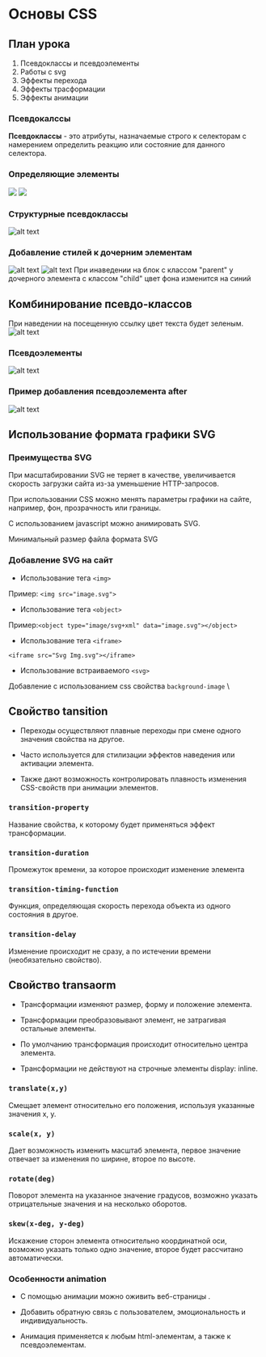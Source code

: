 # Основы СSS

## План урока
1. Псевдоклассы и псевдоэлементы
2. Работы с svg
3. Эффекты перехода
4. Эффекты трасформации
5. Эффекты анимации
 ### Псевдокалссы 
__Псевдоклассы__ - это атрибуты, назначаемые строго к селекторам с намерением определить реакцию или состояние для данного селектора.
### Определяющие элементы 
![](image-16.png)
![](image-17.png)
### Структурные псевдоклассы 
![alt text](image-18.png)
### Добавление стилей к дочерним элементам 
![alt text](image-19.png)
![alt text](image-20.png)
При инаведении на блок с классом "parent" у дочерного элемента с классом "child" цвет фона изменится на синий 

## Комбинирование псевдо-классов
При наведении на посещенную ссылку цвет текста будет зеленым.
![alt text](image-21.png)
### Псевдоэлементы 
![alt text](image-22.png)
### Пример добавления псевдоэлемента after
![alt text](image-23.png)
## Использование формата графики SVG
### Преимущества SVG

При масштабировании SVG не теряет в качестве,
увеличивается скорость загрузки сайта из-за
уменьшение HTTP-запросов.

При использовании CSS можно менять параметры
графики на сайте, например, фон, прозрачность
или границы.

С использованием javascript можно анимировать
SVG.

Минимальный размер файла формата SVG

### Добавление SVG на сайт 

* Использование тега `<img>`

Пример: `<img src="image.svg">`

* Использование тега `<object>`

Пример:``<object type="image/svg+xml"
data="image.svg"></object>``

* Использование тега `<iframe>`

`<iframe src="Svg Img.svg"></iframe>`

* Использование встраиваемого `<svg>`

Добавление с использованием css
свойства `background-image`
\
## Свойство tansition

* Переходы осуществляют плавные переходы
при смене одного значения свойства
на другое.

* Часто используется для стилизации эффектов
наведения или активации элемента.  

* Также дают возможность контролировать
плавность изменения CSS-свойств при
анимации элементов.
### `transition-property`
Название свойства, к которому будет применяться эффект трансформации. 
### `transition-duration`
Промежуток времени, за которое происходит изменение элемента 
### `transition-timing-function`
Функция, определяющая скорость перехода объекта из одного состояния в другое.
### `transition-delay`
Изменение происходит не сразу, а по истечении времени (необязательно свойство).

## Свойство transaorm

* Трансформации изменяют размер, форму и положение элемента.  

* Трансформации преобразовывают элемент, не затрагивая остальные элементы. 

* По умолчанию трансформация происходит относительно центра элемента.  

* Трансформации не действуют на строчные элементы display: inline.

### `translate(x,y)`

Смещает элемент относительно его положения, используя указанные значения х, у.

### `scale(x, y)`

Дает возможность изменить масштаб элемента, первое значение отвечает за изменения по ширине, второе по высоте.

### `rotate(deg)`

Поворот элемента на указанное значение градусов, возможно указать отрицательные значения и на несколько оборотов.

### `skew(x-deg, y-deg)`

Искажение сторон элемента относительно координатной оси, возможно указать только одно значение, второе будет рассчитано автоматически.

### Особенности animation

* С помощью анимации можно оживить
веб-страницы .

* Добавить обратную связь с пользователем,
эмоциональность и индивидуальность.

* Анимация применяется к любым
html-элементам, а также к псевдоэлементам.